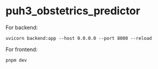 # puh3_obstetrics_predictor

For backend:

`uvicorn backend:app --host 0.0.0.0 --port 8000 --reload`

For frontend:

`pnpm dev`
